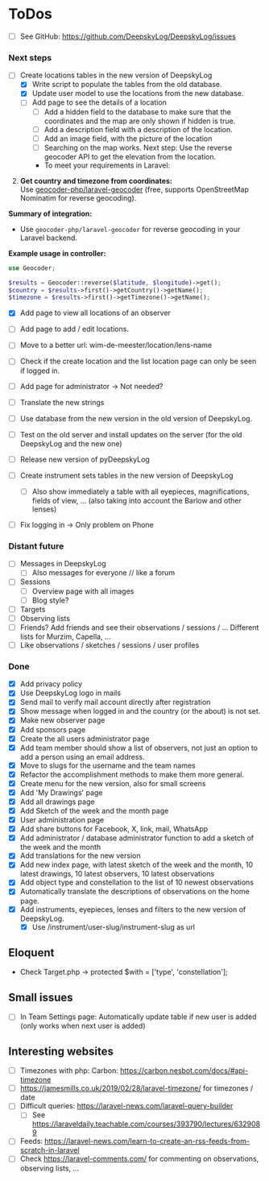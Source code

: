 # ToDos

+ [ ] See GitHub: <https://github.com/DeepskyLog/DeepskyLog/issues>

### Next steps

+ [ ] Create locations tables in the new version of DeepskyLog
    + [X] Write script to populate the tables from the old database.
    + [X] Update user model to use the locations from the new database.
    + [ ] Add page to see the details of a location
        + [ ] Add a hidden field to the database to make sure that the coordinates and the map are only shown if hidden
          is true.
        + [ ] Add a description field with a description of the location.
        + [ ] Add an image field, with the picture of the location
        + [ ] Searching on the map works. Next step: Use the reverse geocoder API to get the elevation from the
          location.
        + To meet your requirements in Laravel:

2. **Get country and timezone from coordinates:**  
   Use [geocoder-php/laravel-geocoder](https://github.com/geocoder-php/GeocoderLaravel) (free, supports OpenStreetMap
   Nominatim for reverse geocoding).

**Summary of integration:**

- Use `geocoder-php/laravel-geocoder` for reverse geocoding in your Laravel backend.

**Example usage in controller:**

```php
use Geocoder;

$results = Geocoder::reverse($latitude, $longitude)->get();
$country = $results->first()->getCountry()->getName();
$timezone = $results->first()->getTimezone()->getName();
```

+ [X] Add page to view all locations of an observer
+ [ ] Add page to add / edit locations.
+ [ ] Move to a better url: wim-de-meester/location/lens-name
+ [ ] Check if the create location and the list location page can only be seen if logged in.
+ [ ] Add page for administrator -> Not needed?
+ [ ] Translate the new strings
+ [ ] Use database from the new version in the old version of DeepskyLog.
+ [ ] Test on the old server and install updates on the server (for the old DeepskyLog and the new one)
+ [ ] Release new version of pyDeepskyLog

+ [ ] Create instrument sets tables in the new version of DeepskyLog
    + [ ] Also show immediately a table with all eyepieces, magnifications, fields of view, ... (also taking into
      account the Barlow and other lenses)
+ [ ] Fix logging in -> Only problem on Phone

### Distant future

+ [ ] Messages in DeepskyLog
    + [ ] Also messages for everyone // like a forum
+ [ ] Sessions
    + [ ] Overview page with all images
    + [ ] Blog style?
+ [ ] Targets
+ [ ] Observing lists
+ [ ] Friends? Add friends and see their observations / sessions / ... Different lists for Murzim, Capella, ...
+ [ ] Like observations / sketches / sessions / user profiles

### Done

+ [X] Add privacy policy
+ [X] Use DeepskyLog logo in mails
+ [X] Send mail to verify mail account directly after registration
+ [X] Show message when logged in and the country (or the about) is not set.
+ [X] Make new observer page
+ [X] Add sponsors page
+ [X] Create the all users administrator page
+ [X] Add team member should show a list of observers, not just an option to add a person using an email address.
+ [X] Move to slugs for the username and the team names
+ [X] Refactor the accomplishment methods to make them more general.
+ [X] Create menu for the new version, also for small screens
+ [X] Add 'My Drawings' page
+ [X] Add all drawings page
+ [X] Add Sketch of the week and the month page
+ [X] User administration page
+ [X] Add share buttons for Facebook, X, link, mail, WhatsApp
+ [X] Add administrator / database administrator function to add a sketch of the week and the month
+ [X] Add translations for the new version
+ [X] Add new index page, with latest sketch of the week and the month, 10 latest drawings, 10 latest observers, 10
  latest observations
+ [X] Add object type and constellation to the list of 10 newest observations
+ [X] Automatically translate the descriptions of observations on the home page.
+ [X] Add instruments, eyepieces, lenses and filters to the new version of DeepskyLog.
    + [X] Use /instrument/user-slug/instrument-slug as url

## Eloquent

+ Check Target.php -> protected $with = ['type', 'constellation'];

## Small issues

+ [ ] In Team Settings page: Automatically update table if new user is added (only works when next user is added)

## Interesting websites

+ [ ] Timezones with php: Carbon: <https://carbon.nesbot.com/docs/#api-timezone>
+ [ ] <https://jamesmills.co.uk/2019/02/28/laravel-timezone/> for timezones / date
+ [ ] Difficult queries: <https://laravel-news.com/laravel-query-builder>
    + [ ] See https://laraveldaily.teachable.com/courses/393790/lectures/6329089
+ [ ] Feeds: https://laravel-news.com/learn-to-create-an-rss-feeds-from-scratch-in-laravel
+ [ ] Check https://laravel-comments.com/ for commenting on observations, observing lists, ...
